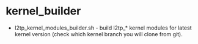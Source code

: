 kernel_builder
==============

- l2tp_kernel_modules_builder.sh - build l2tp_* kernel modules for latest kernel version (check which kernel branch you will clone from git).